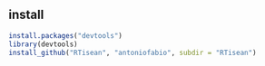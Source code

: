 ## install

```R
install.packages("devtools")
library(devtools)
install_github("RTisean", "antoniofabio", subdir = "RTisean")
```
